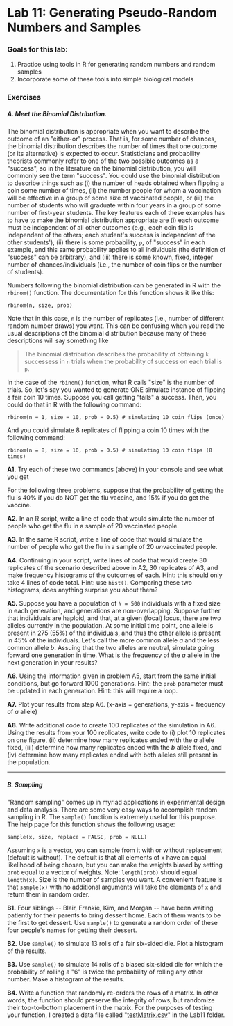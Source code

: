 # Lab 11: Generating Pseudo-Random Numbers and Samples

### Goals for this lab:
1. Practice using tools in R for generating random numbers and random samples
2. Incorporate some of these tools into simple biological models

### Exercises

##### A. Meet the Binomial Distribution.
The binomial distribution is appropriate when you want to describe the outcome of an "either-or" process.  That is, for some number of chances, the binomial distribution describes the number of times that one outcome (or its alternative) is expected to occur.  Statisticians and probability theorists commonly refer to one of the two possible outcomes as a "success", so in the literature on the binomial distribution, you will commonly see the term "success".  You could use the binomial distribution to describe things such as (i) the number of heads obtained when flipping a coin some number of times, (ii) the number people for whom a vaccination will be effective in a group of some size of vaccinated people, or (iii) the number of students who will graduate within four years in a group of some number of first-year students.  The key features each of these examples has to have to make the binomial distribution appropriate are (i) each outcome must be independent of all other outcomes (e.g., each coin flip is independent of the others; each student's success is independent of the other students'), (ii) there is some probability, `p`, of "success" in each example, and this same probability applies to all individuals (the definition of "success" can be arbitrary), and (iii) there is some known, fixed, integer number of chances/individuals (i.e., the number of coin flips or the number of students).

Numbers following the binomial distribution can be generated in R with the `rbinom()` function.  The documentation for this function shows it like this:  

	rbinom(n, size, prob)
	
Note that in this case, `n` is the number of replicates (i.e., number of different random number draws) you want.  This can be confusing when you read the usual descriptions of the binomial distribution because many of these descriptions will say something like  

> The binomial distribution describes the probability of obtaining `k` successess in `n` trials when the probability of success on each trial is `p`.  

In the case of the `rbinom()` function, what R calls "size" is the number of trials.  So, let's say you wanted to generate ONE simulate instance of flipping a fair coin 10 times.  Suppose you call getting "tails" a success.  Then, you could do that in R with the following command:

	rbinom(n = 1, size = 10, prob = 0.5) # simulating 10 coin flips (once)

And you could simulate 8 replicates of flipping a coin 10 times with the following command:

	rbinom(n = 8, size = 10, prob = 0.5) # simulating 10 coin flips (8 times)

**A1.** Try each of these two commands (above) in your console and see what you get

For the following three problems, suppose that the probability of getting the flu is 40% if you do NOT get the flu vaccine, and 15% if you do get the vaccine. 

**A2.** In an R script, write a line of code that would simulate the number of people who get the flu in a sample of 20 vaccinated people.

**A3.** In the same R script, write a line of code that would simulate the number of people who get the flu in a sample of 20 *un*vaccinated people.

**A4.** Continuing in your script, write lines of code that would create 30 replicates of the scenario described above in A2, 30 replicates of A3, and make frequency histograms of the outcomes of each.  Hint: this should only take 4 lines of code total.  Hint: use `hist()`.  Comparing these two histograms, does anything surprise you about them?  

**A5.** Suppose you have a population of `N = 500` individuals with a fixed size in each generation, and generations are non-overlapping.  Suppose further that individuals are haploid, and that, at a given (focal) locus, there are two alleles currently in the population.  At some initial time point, one allele is present in 275 (55%) of the individuals, and thus the other allele is present in 45% of the individuals.  Let's call the more common allele _a_ and the less common allele _b_.  Assuing that the two alleles are neutral, simulate going forward one generation in time.  What is the frequency of the _a_ allele in the next generation in your results?

**A6.** Using the information given in problem A5, start from the same initial conditions, but go forward 1000 generations.  Hint: the `prob` parameter must be updated in each generation. Hint: this will require a loop.

**A7.** Plot your results from step A6. (x-axis = generations, y-axis = frequency of _a_ allele)

**A8.** Write additional code to create 100 replicates of the simulation in A6. Using the results from your 100 replicates, write code to (i) plot 10 replicates on one figure, (ii) determine how many replicates ended with the _a_ allele fixed, (iii) determine how many replicates ended with the _b_ allele fixed, and (iv) determine how many replicates ended with both alleles still present in the population.

<hr>

##### B. Sampling

"Random sampling" comes up in myriad applications in experimental design and data analysis.  There are some very easy ways to accomplish random sampling in R.  The `sample()` function is extremely useful for this purpose.  The help page for this function shows the following usage:

	sample(x, size, replace = FALSE, prob = NULL)

Assuming `x` is a vector, you can sample from it with or without replacement (default is without).  The default is that all elements of x have an equal likelihood of being chosen, but you can make the weights biased by setting `prob` equal to a vector of weights.  Note: `length(prob)` should equal `length(x)`.  Size is the number of samples you want.  A convenient feature is that `sample(x)` with no additional arguments will take the elements of `x` and return them in random order.

**B1.** Four siblings -- Blair, Frankie, Kim, and Morgan -- have been waiting patiently for their parents to bring dessert home.  Each of them wants to be the first to get dessert.  Use `sample()` to generate a random order of these four people's names for getting their dessert.

**B2.** Use `sample()` to simulate 13 rolls of a fair six-sided die.  Plot a histogram of the results.

**B3.** Use `sample()` to simulate 14 rolls of a biased six-sided die for which the probability of rolling a "6" is twice the probability of rolling any other number.  Make a histogram of the results.

**B4.** Write a function that randomly re-orders the rows of a matrix.  In other words, the function should preserve the integrity of rows, but randomize their top-to-bottom placement in the matrix.  For the purposes of testing your function, I created a data file called "[testMatrix.csv]()" in the Lab11 folder.







